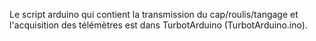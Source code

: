 Le script arduino qui contient la transmission du cap/roulis/tangage et l'acquisition des télémètres est dans TurbotArduino (TurbotArduino.ino).
